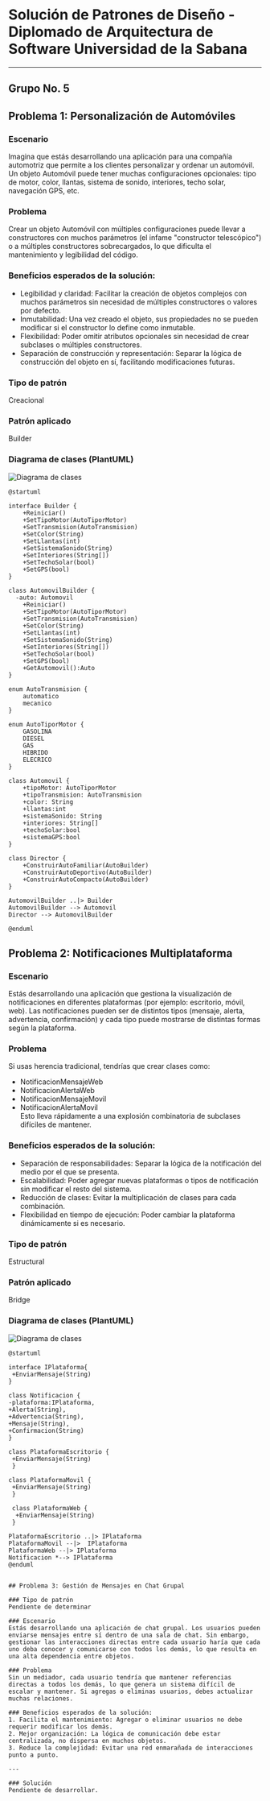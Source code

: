 # Solución de Patrones de Diseño - Diplomado de Arquitectura de Software Universidad de la Sabana

---

## Grupo No. 5

## Problema 1: Personalización de Automóviles

### Escenario
Imagina que estás desarrollando una aplicación para una compañía automotriz que permite a los clientes personalizar y ordenar un automóvil. Un objeto Automóvil puede tener muchas configuraciones opcionales: tipo de motor, color, llantas, sistema de sonido, interiores, techo solar, navegación GPS, etc.

### Problema
Crear un objeto Automóvil con múltiples configuraciones puede llevar a constructores con muchos parámetros (el infame "constructor telescópico") o a múltiples constructores sobrecargados, lo que dificulta el mantenimiento y legibilidad del código.

### Beneficios esperados de la solución:
- Legibilidad y claridad: Facilitar la creación de objetos complejos con muchos parámetros sin necesidad de múltiples constructores o valores por defecto.  
- Inmutabilidad: Una vez creado el objeto, sus propiedades no se pueden modificar si el constructor lo define como inmutable.  
- Flexibilidad: Poder omitir atributos opcionales sin necesidad de crear subclases o múltiples constructores.  
- Separación de construcción y representación: Separar la lógica de construcción del objeto en sí, facilitando modificaciones futuras.

### Tipo de patrón
Creacional

### Patrón aplicado
Builder

### Diagrama de clases (PlantUML)
![Diagrama de clases](documentacion/1_Diagrama.png)
```plantuml
@startuml

interface Builder {
    +Reiniciar()
    +SetTipoMotor(AutoTiporMotor)
    +SetTransmision(AutoTransmision)
    +SetColor(String)
    +SetLlantas(int)
    +SetSistemaSonido(String)
    +SetInteriores(String[])
    +SetTechoSolar(bool)
    +SetGPS(bool)
}

class AutomovilBuilder {
  -auto: Automovil
    +Reiniciar()
    +SetTipoMotor(AutoTiporMotor)
    +SetTransmision(AutoTransmision)
    +SetColor(String)
    +SetLlantas(int)
    +SetSistemaSonido(String)
    +SetInteriores(String[])
    +SetTechoSolar(bool)
    +SetGPS(bool)
    +GetAutomovil():Auto
}

enum AutoTransmision {
    automatico
    mecanico
}

enum AutoTiporMotor {
    GASOLINA
    DIESEL
    GAS
    HIBRIDO
    ELECRICO
}

class Automovil {
    +tipoMotor: AutoTiporMotor
    +tipoTransmision: AutoTransmision
    +color: String
    +llantas:int
    +sistemaSonido: String
    +interiores: String[]
    +techoSolar:bool
    +sistemaGPS:bool
}

class Director {
    +ConstruirAutoFamiliar(AutoBuilder)
    +ConstruirAutoDeportivo(AutoBuilder)
    +ConstruirAutoCompacto(AutoBuilder)
}

AutomovilBuilder ..|> Builder
AutomovilBuilder --> Automovil
Director --> AutomovilBuilder

@enduml
```
## Problema 2: Notificaciones Multiplataforma

### Escenario
Estás desarrollando una aplicación que gestiona la visualización de notificaciones en diferentes plataformas (por ejemplo: escritorio, móvil, web). Las notificaciones pueden ser de distintos tipos (mensaje, alerta, advertencia, confirmación) y cada tipo puede mostrarse de distintas formas según la plataforma.

### Problema
Si usas herencia tradicional, tendrías que crear clases como:  
- NotificacionMensajeWeb  
- NotificacionAlertaWeb  
- NotificacionMensajeMovil  
- NotificacionAlertaMovil  
Esto lleva rápidamente a una explosión combinatoria de subclases difíciles de mantener.

### Beneficios esperados de la solución:
- Separación de responsabilidades: Separar la lógica de la notificación del medio por el que se presenta.  
- Escalabilidad: Poder agregar nuevas plataformas o tipos de notificación sin modificar el resto del sistema.  
- Reducción de clases: Evitar la multiplicación de clases para cada combinación.  
- Flexibilidad en tiempo de ejecución: Poder cambiar la plataforma dinámicamente si es necesario.

### Tipo de patrón
Estructural

### Patrón aplicado
Bridge

### Diagrama de clases (PlantUML)

![Diagrama de clases](documentacion/2_Diagrama.png)
```plantuml
@startuml

interface IPlataforma{
 +EnviarMensaje(String)
}

class Notificacion {
-plataforma:IPlataforma,
+Alerta(String),
+Advertencia(String),
+Mensaje(String),
+Confirmacion(String)
}

class PlataformaEscritorio {
 +EnviarMensaje(String)
 }

class PlataformaMovil {
 +EnviarMensaje(String)
 }
 
 class PlataformaWeb {
  +EnviarMensaje(String)
 }
 
PlataformaEscritorio ..|> IPlataforma
PlataformaMovil --|>  IPlataforma
PlataformaWeb --|> IPlataforma
Notificacion *--> IPlataforma
@enduml


## Problema 3: Gestión de Mensajes en Chat Grupal

### Tipo de patrón
Pendiente de determinar

### Escenario
Estás desarrollando una aplicación de chat grupal. Los usuarios pueden enviarse mensajes entre sí dentro de una sala de chat. Sin embargo, gestionar las interacciones directas entre cada usuario haría que cada uno deba conocer y comunicarse con todos los demás, lo que resulta en una alta dependencia entre objetos.

### Problema
Sin un mediador, cada usuario tendría que mantener referencias directas a todos los demás, lo que genera un sistema difícil de escalar y mantener. Si agregas o eliminas usuarios, debes actualizar muchas relaciones.

### Beneficios esperados de la solución:
1. Facilita el mantenimiento: Agregar o eliminar usuarios no debe requerir modificar los demás.  
2. Mejor organización: La lógica de comunicación debe estar centralizada, no dispersa en muchos objetos.  
3. Reduce la complejidad: Evitar una red enmarañada de interacciones punto a punto.

---

### Solución
Pendiente de desarrollar.
